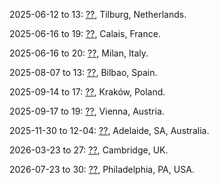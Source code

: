 2025-06-12 to 13: [??](https://aimath.nl/index.php/2025/03/13/4th-aim-cluster-event-tilburg/ "This workshop explores mathematics and AI, focusing on algebraic methods, optimization, and probabilistic models. Topics include graph neural networks, mathematical foundations of deep learning, and applications in data science, emphasizing interdisciplinary mathematical AI research."), Tilburg, Netherlands.

2025-06-16 to 19: [??](https://4th-nlepde-hf.sciencesconf.org/ "Explores nonlinear elliptic partial differential equations. Topics include existence and regularity of solutions, numerical methods, and applications in physics, biology, and material science."), Calais, France.

2025-06-16 to 20: [??](https://sites.google.com/view/dgaemi25 "Explores differential geometry, analysis, and epistemology. Topics include geometric analysis, PDEs on manifolds, and mathematical philosophy, with applications in physics and geometry."), Milan, Italy.

2025-08-07 to 13: [??](https://www.lt30.es/), Bilbao, Spain.

2025-09-14 to 17: [??](https://2025.fedcsis.org/ "FedCSIS 2025 explores computer science and intelligent systems, covering algorithms, AI, and data science. Topics include machine learning, cybersecurity, and software engineering, emphasizing interdisciplinary computational methods and applications in intelligent system design and analysis."), Kraków, Poland.

2025-09-17 to 19: [??](https://www.ac.tuwien.ac.at/comsoc2025/ "COMSOC 2025 focuses on computational social choice, covering voting theory, preference aggregation, and fair division. Topics include applications in economics, political science, and AI, emphasizing computational and theoretical approaches to collective decision-making and social choice problems."), Vienna, Austria.

2025-11-30 to 12-04: [??](https://www.mssanz.org.au/modsim2025/ "MODSIM 2025 explores modeling and simulation, covering agent-based models, numerical simulations, and data-driven approaches. Topics include applications in environmental science, engineering, and social systems, emphasizing computational and interdisciplinary methods for simulating complex real-world phenomena."), Adelaide, SA, Australia.

2026-03-23 to 27: [??](https://www.newton.ac.uk/event/gstw02/ "This workshop explores the geometry of eigenvalues, covering spectral geometry, random matrices, and operator theory. Topics include applications in quantum mechanics, graph theory, and statistical physics, emphasizing mathematical and computational methods for eigenvalue analysis."), Cambridge, UK.

2026-07-23 to 30: [??](https://icm2026.org "ICM 2026 covers all areas of mathematics, including algebra, geometry, probability, and applied mathematics. Topics include theoretical advances, computational methods, and interdisciplinary applications, emphasizing foundational and cutting-edge developments across mathematical disciplines."), Philadelphia, PA, USA.

